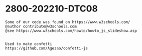 # 2800-202210-DTC08

    Some of our code was found on https://www.w3schools.com/
    @author contribute@w3schools.com
    @see https://www.w3schools.com/howto/howto_js_slideshow.asp
    
    
    Used to make confetti
    https://github.com/Agezao/confetti-js
